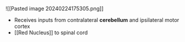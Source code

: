 ![[Pasted image 20240224175305.png]]

- Receives inputs from contralateral **cerebellum** and ipsilateral motor cortex
- [[Red Nucleus]] to spinal cord